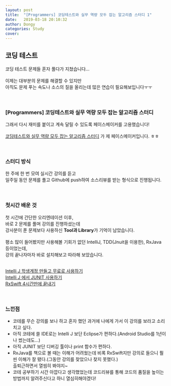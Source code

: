 ```yaml
---
layout: post
title:  "[Programmers] 코딩테스트와 실무 역량 모두 잡는 알고리즘 스터디 1"
date:   2019-03-18 20:10:32
author: Dongy
categories: Study
cover:
---
```


## 코딩 테스트
코딩 테스트 문제들 혼자 풀다가 지쳤습니다...<br><br>
이제는 대부분의 문제를 해결할 수 있지만<br>
아직도 문제 푸는 속도나 소스의 질을 올리는데 많은 연습이 필요해보입니다ㅜㅜ<br><br><br>

### [Programmers] 코딩테스트와 실무 역량 모두 잡는 알고리즘 스터디
그래서 다시 재미를 붙이고 계속 달릴 수 있도록 페이스메이커를 고용했습니다!<br><br>
[코딩테스트와 실무 역량 모두 잡는 알고리즘 스터디][코딩테스트와 실무 역량 모두 잡는 알고리즘 스터디]
가 제 페이스메이커입니다. ㅎㅎ<br><br><br>

### 스터디 방식
한 주에 한 번 모여 실시간 강의를 듣고<br>
일주일 동안 문제를 풀고 Github에 push하여 소스리뷰를 받는 형식으로 진행됩니다.<br><br><br>

### 첫시간 배운 것
첫 시간에 간단한 오리엔테이션 이후,<br>
바로 2 문제를 풀며 강의를 진행하셨는데<br>
강사분이 푼 문제보다 사용하신 <strong>Tool과 Library</strong>가 기억이 남았습니다.<br><br>
평소 많이 들어봤지만 사용해볼 기회가 없던 IntelliJ, TDD(Jnuit을 이용한), RxJava 등이었는데, <br>
강의 끝나자마자 바로 설치해보고 따라해 보았습니다.<br><br>

[Intelli J 학생계정 만들고 무료로 사용하기][Intelli J 학생계정 만들고 무료로 사용하기]<br>
[Intelli J 에서 JUNIT 사용하기][Intelli J 에서 JUNIT 사용하기]<br>
[RxSwift 4시간만에 끝내기][RxSwift 4시간만에 끝내기]<br><br><br>


### 느낀점
- 코테를 무슨 강의를 보나 하고 혼자 했던 과거에 나에게 가서 이 강의를 보라고 소리치고 싶다.
- 아직 코테에 쓸 IDE로는 Intelli J 보단 Eclipse가 편하다.(Android Studio를 1년이나 썼는데도...)
- 아직 JUNIT 보단 디버깅 툴이나 print 함수가 편하다.
- RxJava를 책으로 볼 때는 이해가 어려웠는데 비록 RxSwift지만 강의로 들으니 훨씬 이해가 잘 됐다.(그동안 강의를 찾았으나 찾지 못했다.)<br> 출퇴근하면서 열씸히 봐야지~
- 코테 공부하기 시간 아깝다고 생각했었는데 코드리뷰를 통해 코드의 품질을 높이는 방법까지 알려주신다고 하니 열심히해야겠다!





[코딩테스트와 실무 역량 모두 잡는 알고리즘 스터디]: https://programmers.co.kr/learn/courses/9449
[RxSwift 4시간만에 끝내기]: https://www.youtube.com/playlist?list=PL03rJBlpwTaAh5zfc8KWALc3ADgugJwjq
[Intelli J 학생계정 만들고 무료로 사용하기]: https://minooz.tistory.com/165
[Intelli J 에서 JUNIT 사용하기]: https://irrationnelle.tistory.com/15